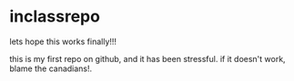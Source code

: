 # inclassrepo
lets hope this works finally!!! 

this is my first repo on github, and it has been stressful. if it doesn't work, blame the canadians!.
